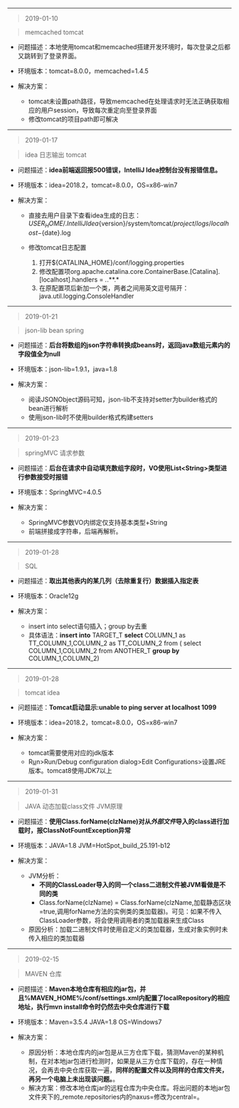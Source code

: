------------------
> 2019-01-10

> memcached tomcat

+ 问题描述：本地使用tomcat和memcached搭建开发环境时，每次登录之后都又跳转到了登录界面。

+ 环境版本：tomcat=8.0.0，memcached=1.4.5

+ 解决方案：
	
	+ tomcat未设置path路径，导致memcached在处理请求时无法正确获取相应的用户session，导致每次重定向至登录界面
	+ 修改tomcat的项目path即可解决

--------------------------------

> 2019-01-17

> idea 日志输出 tomcat
    	
+ 问题描述：**idea前端返回报500错误，IntelliJ Idea控制台没有报错信息。**

+ 环境版本：idea=2018.2，tomcat=8.0.0，OS=x86-win7

+ 解决方案：
	+ 直接去用户目录下查看idea生成的日志：${USER_HOME}/.IntelliJIdea${version}/system/tomcat/${project}/logs/localhost-${date}.log
	
	+ 修改tomcat日志配置
	
		1. 打开${CATALINA_HOME}/conf/logging.properties
		2. 修改配置项org.apache.catalina.core.ContainerBase.[Catalina].[localhost].handlers = *.*.**.*
		3. 在原配置项后新加一个类，两者之间用英文逗号隔开：java.util.logging.ConsoleHandler

--------------------------------

> 2019-01-21

> json-lib bean spring

+ 问题描述：**后台将数组的json字符串转换成beans时，返回java数组元素内的字段值全为null**

+ 环境版本：json-lib=1.9.1，java=1.8

+ 解决方案：

	* 阅读JSONObject源码可知，json-lib不支持对setter为builder格式的bean进行解析
	* 使用json-lib时不使用builder格式构建setters

--------------------------------

> 2019-01-23

> springMVC 请求参数

+ 问题描述：**后台在请求中自动填充数组字段时，VO使用List<String\>类型进行参数接受时报错**

+ 环境版本：SpringMVC=4.0.5

+ 解决方案：
	
	* SpringMVC参数VO内绑定仅支持基本类型+String
	* 前端拼接成字符串，后端再解析。
	
--------------------------------

> 2019-01-28

> SQL

+ 问题描述：**取出其他表内的某几列（去除重复行）数据插入指定表**

+ 环境版本：Oracle12g

+ 解决方案：
	* insert into select语句插入；group by去重
	* 具体语法：**insert into** TARGET_T **select** COLUMN_1 as TT_COLUMN_1,COLUMN_2 as TT_COLUMN_2 from ( select COLUMN_1,COLUMN_2 from ANOTHER_T **group by** COLUMN_1,COLUMN_2)

--------------------------------

> 2019-01-28

> tomcat idea

+ 问题描述：**Tomcat启动显示:unable to ping server at localhost 1099**

+ 环境版本：idea=2018.2，tomcat=8.0.0，OS=x86-win7

+ 解决方案：
	* tomcat需要使用对应的jdk版本
	* R<u>u</u>n\>Run/Debug configuration dialog\>Edit Configurations>设置JRE版本。tomcat8使用JDK7以上
	
---------------------------

> 2019-01-31

> JAVA 动态加载class文件 JVM原理

+ 问题描述：**使用Class.forName(clzName)对从*外部文件*导入的class进行加载时，报ClassNotFountException异常**

+ 环境版本：JAVA=1.8 JVM=HotSpot_build_25.191-b12

+ 解决方案：
	+ JVM分析：
		+ **不同的ClassLoader导入的同一个class二进制文件被JVM看做是不同的类**
		+ Class.forName(clzName) = Class.forName(clzName,加载静态区块=true,调用forName方法的实例类的类加载器)。可见：如果不传入ClassLoader参数，将会使用调用者的类加载器来生成Class
	+ 原因分析：加载二进制文件时使用自定义的类加载器，生成对象实例时未传入相应的类加载器
	
---------------------------

> 2019-02-15

> MAVEN 仓库

+ 问题描述：**Maven本地仓库有相应的jar包，并且%MAVEN_HOME%/conf/settings.xml内配置了localRepository的相应地址，执行mvn install命令时仍然去中央仓库进行下载**

+ 环境版本：Maven=3.5.4 JAVA=1.8 OS=Windows7

+ 解决方案：
	+ 原因分析：本地仓库内的jar包是从三方仓库下载，猜测Maven的某种机制，在对本地jar包进行检测时，如果是从三方仓库下载的，存在一种情况，会再去中央仓库获取一遍，**同样的配置文件以及同样的仓库文件夹，再另一个电脑上未出现该问题。**。
	+ 解决方案：修改本地仓库jar的远程仓库为中央仓库。将出问题的本地jar包文件夹下的_remote.repositories内的naxus=修改为central=。
